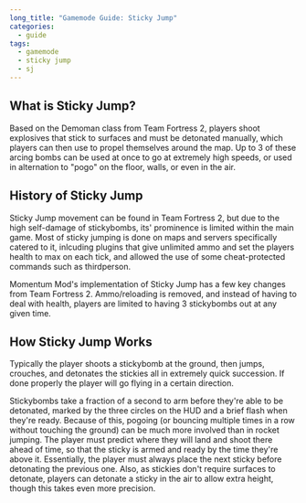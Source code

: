 ```yaml
---
long_title: "Gamemode Guide: Sticky Jump"
categories:
  - guide
tags:
  - gamemode
  - sticky jump
  - sj
---
```


## What is Sticky Jump?

Based on the Demoman class from Team Fortress 2, players shoot explosives that stick to surfaces and must be detonated manually, which players can then use to propel themselves around the map. Up to 3 of these arcing bombs can be used at once to go at extremely high speeds, or used in alternation to "pogo" on the floor, walls, or even in the air.

## History of Sticky Jump

Sticky Jump movement can be found in Team Fortress 2, but due to the high self-damage of stickybombs, its' prominence is limited within the main game. Most of sticky jumping is done on maps and servers specifically catered to it, inlcuding plugins that give unlimited ammo and set the players health to max on each tick, and allowed the use of some cheat-protected commands such as thirdperson.

Momentum Mod's implementation of Sticky Jump has a few key changes from Team Fortress 2. Ammo/reloading is removed, and instead of having to deal with health, players are limited to having 3 stickybombs out at any given time.

## How Sticky Jump Works

Typically the player shoots a stickybomb at the ground, then jumps, crouches, and detonates the stickies all in extremely quick succession. If done properly the player will go flying in a certain direction.

Stickybombs take a fraction of a second to arm before they're able to be detonated, marked by the three circles on the HUD and a brief flash when they're ready. Because of this, pogoing (or bouncing multiple times in a row without touching the ground) can be much more involved than in rocket jumping. The player must predict where they will land and shoot there ahead of time, so that the sticky is armed and ready by the time they're above it. Essentially, the player must always place the next sticky before detonating the previous one. Also, as stickies don't require surfaces to detonate, players can detonate a sticky in the air to allow extra height, though this takes even more precision.
